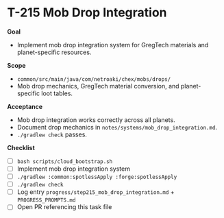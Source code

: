 # T-215 Mob Drop Integration

**Goal**

- Implement mob drop integration system for GregTech materials and planet-specific resources.

**Scope**

- `common/src/main/java/com/netroaki/chex/mobs/drops/`
- Mob drop mechanics, GregTech material conversion, and planet-specific loot tables.

**Acceptance**

- Mob drop integration works correctly across all planets.
- Document drop mechanics in `notes/systems/mob_drop_integration.md`.
- `./gradlew check` passes.

**Checklist**

- [ ] `bash scripts/cloud_bootstrap.sh`
- [ ] Implement mob drop integration system
- [ ] `./gradlew :common:spotlessApply :forge:spotlessApply`
- [ ] `./gradlew check`
- [ ] Log entry `progress/step215_mob_drop_integration.md` + `PROGRESS_PROMPTS.md`
- [ ] Open PR referencing this task file
